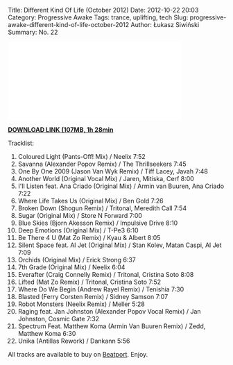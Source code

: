 Title: Different Kind Of Life (October 2012)
Date: 2012-10-22 20:03
Category: Progressive Awake
Tags: trance, uplifting, tech
Slug: progressive-awake-different-kind-of-life-october-2012
Author: Łukasz Siwiński
Summary: No. 22

<iframe width="400" height="180" src="//www.mixcloud.com/widget/iframe/?feed=http%3A%2F%2Fwww.mixcloud.com%2Fprogressiveawake%2Fprogressive-awake-different-kind-of-life-october-2012%2F&amp;embed_uuid=55e898bd-cf05-4b5b-aaad-abf4cf897d4f&amp;replace=0&amp;hide_cover=1&amp;embed_type=widget_standard&amp;hide_tracklist=1" frameborder="0"></iframe>

__[DOWNLOAD LINK (107MB, 1h 28min](https://drive.google.com/file/d/0B_4_ynm06YZIX3hNcEZnYm00N2M/edit?usp=sharing "Progressive Awake - Different Kind Of Life (October 2012)")__

Tracklist:

1. Coloured Light (Pants-Off! Mix) / Neelix 7:52
2. Savanna (Alexander Popov Remix) / The Thrillseekers 7:45
3. One By One 2009 (Jason Van Wyk Remix) / Tiff Lacey, Javah 7:48
4. Another World (Original Vocal Mix) / Jaren, Mitiska, Cerf 8:00
5. I'll Listen feat. Ana Criado (Original Mix) / Armin van Buuren, Ana Criado 7:22
6. Where Life Takes Us (Original Mix) / Ben Gold 7:26
7. Broken Down (Shogun Remix) / Tritonal, Meredith Call 7:54
8. Sugar (Original Mix) / Store N Forward 7:00
9. Blue Skies (Bjorn Akesson Remix) / Impulsive Drive 8:10
10. Deep Emotions (Original Mix) / T-Pe3 6:10
11. Be There 4 U (Mat Zo Remix) / Kyau &amp; Albert 8:05
12. Silent Space feat. Al Jet (Original Mix) / Stan Kolev, Matan Caspi, Al Jet 7:09
13. Orchids (Original Mix) / Erick Strong 6:37
14. 7th Grade (Original Mix) / Neelix 6:04
15. Everafter (Craig Connelly Remix) / Tritonal, Cristina Soto 8:08
16. Lifted (Mat Zo Remix) / Tritonal, Cristina Soto 7:52
17. Where Do We Begin (Andrew Rayel Remix) / Tenishia 7:30
18. Blasted (Ferry Corsten Remix) / Sidney Samson 7:07
19. Robot Monsters (Neelix Remix) / Meller 5:28
20. Raging feat. Jan Johnston (Alexander Popov Vocal Remix) / Jan Johnston, Cosmic Gate 7:32
21. Spectrum Feat. Matthew Koma (Armin Van Buuren Remix) / Zedd, Matthew Koma 6:30
22. Unika (Antillas Rework) / Dankann 5:56

All tracks are available to buy on <a href="http://beatport.com/">Beatport</a>.
Enjoy.
